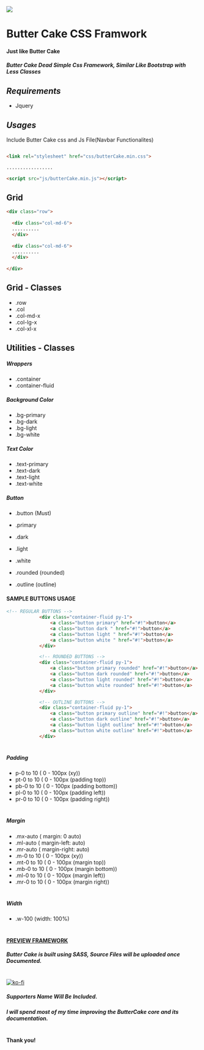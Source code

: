 ![](https://sites.himasrafeek.com/butterCake/Hero-1.jpeg)

Butter Cake CSS Framwork
========================

#### Just like Butter Cake

##### _Butter Cake Dead Simple Css Framework, Similar Like Bootstrap with Less Classes_


## _Requirements_
  - Jquery



## _Usages_


Include Butter Cake css and Js File(Navbar Functionalites)
```html

<link rel="stylesheet" href="css/butterCake.min.css">

.................

<script src="js/butterCake.min.js"></script>
```


## Grid
```html
<div class="row"> 
  
  <div class="col-md-6">
  ..........
  </div>
  
  <div class="col-md-6">
  ..........
  </div>
  
</div>

```

## Grid - Classes
- .row
- .col
- .col-md-x
- .col-lg-x
- .col-xl-x

## Utilities - Classes

##### Wrappers
- .container
- .container-fluid

##### Background Color
- .bg-primary
- .bg-dark
- .bg-light
- .bg-white


##### Text Color
- .text-primary
- .text-dark
- .text-light
- .text-white


##### Button
- .button (Must)
- .primary
- .dark
- .light
- .white

- .rounded (rounded)
- .outline (outline)

#### SAMPLE BUTTONS USAGE
```html
<!-- REGULAR BUTTONS -->
            <div class="container-fluid py-1">
                <a class="button primary" href="#!">button</a>
                <a class="button dark " href="#!">button</a>
                <a class="button light " href="#!">button</a>
                <a class="button white " href="#!">button</a>
            </div>

            <!-- ROUNDED BUTTONS -->
            <div class="container-fluid py-1">
                <a class="button primary rounded" href="#!">button</a>
                <a class="button dark rounded" href="#!">button</a>
                <a class="button light rounded" href="#!">button</a>
                <a class="button white rounded" href="#!">button</a>
            </div>

            <!-- OUTLINE BUTTONS -->
            <div class="container-fluid py-1">
                <a class="button primary outline" href="#!">button</a>
                <a class="button dark outline" href="#!">button</a>
                <a class="button light outline" href="#!">button</a>
                <a class="button white outline" href="#!">button</a>
            </div>
```


#
##### Padding
- p-0 to 10    ( 0 - 100px (xy))
- pt-0 to 10   ( 0 - 100px (padding top))
- pb-0 to 10   ( 0 - 100px (padding bottom))
- pl-0 to 10   ( 0 - 100px (padding left))
- pr-0 to 10   ( 0 - 100px (padding right))

#
##### Margin
- .mx-auto     ( margin: 0 auto)
- .ml-auto     ( margin-left: auto)
- .mr-auto     ( margin-right: auto)
- .m-0 to 10   ( 0 - 100px (xy))
- .mt-0 to 10  ( 0 - 100px (margin top))
- .mb-0 to 10  ( 0 - 100px (margin bottom))
- .ml-0 to 10  ( 0 - 100px (margin left))
- .mr-0 to 10  ( 0 - 100px (margin right))

#
##### Width
- .w-100 (width: 100%)


#
####  [PREVIEW FRAMEWORK](https://himasrafeek.github.io/butterCake/)
##### Butter Cake is built using SASS, Source Files will be uploaded once Documented.

#
[![ko-fi](https://www.ko-fi.com/img/donate_sm.png)](https://ko-fi.com/S6S1KATV)
##### Supporters Name Will Be Included.

##### I will spend most of my time improving the ButterCake core and its documentation.

#
**Thank you!**
